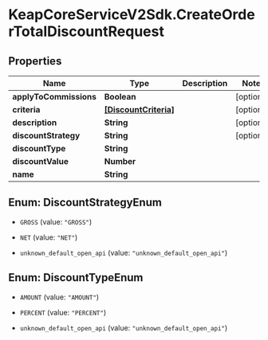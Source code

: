# KeapCoreServiceV2Sdk.CreateOrderTotalDiscountRequest

## Properties

Name | Type | Description | Notes
------------ | ------------- | ------------- | -------------
**applyToCommissions** | **Boolean** |  | [optional] 
**criteria** | [**[DiscountCriteria]**](DiscountCriteria.md) |  | [optional] 
**description** | **String** |  | [optional] 
**discountStrategy** | **String** |  | [optional] 
**discountType** | **String** |  | 
**discountValue** | **Number** |  | 
**name** | **String** |  | 



## Enum: DiscountStrategyEnum


* `GROSS` (value: `"GROSS"`)

* `NET` (value: `"NET"`)

* `unknown_default_open_api` (value: `"unknown_default_open_api"`)





## Enum: DiscountTypeEnum


* `AMOUNT` (value: `"AMOUNT"`)

* `PERCENT` (value: `"PERCENT"`)

* `unknown_default_open_api` (value: `"unknown_default_open_api"`)




